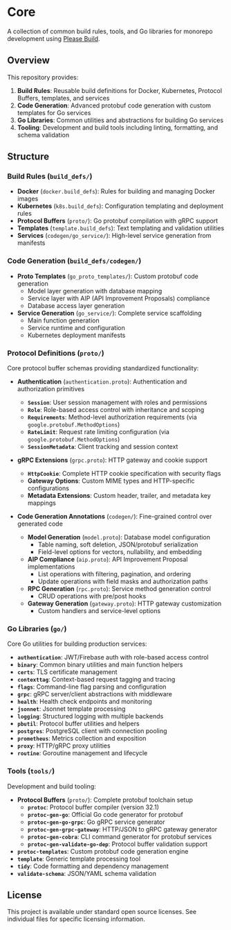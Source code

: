 # Core

A collection of common build rules, tools, and Go libraries for monorepo development using [Please Build](https://please.build).

## Overview

This repository provides:

1. **Build Rules**: Reusable build definitions for Docker, Kubernetes, Protocol Buffers, templates, and services
2. **Code Generation**: Advanced protobuf code generation with custom templates for Go services
3. **Go Libraries**: Common utilities and abstractions for building Go services
4. **Tooling**: Development and build tools including linting, formatting, and schema validation

## Structure

### Build Rules (`build_defs/`)

- **Docker** (`docker.build_defs`): Rules for building and managing Docker images
- **Kubernetes** (`k8s.build_defs`): Configuration templating and deployment rules
- **Protocol Buffers** (`proto/`): Go protobuf compilation with gRPC support
- **Templates** (`template.build_defs`): Text templating and validation utilities
- **Services** (`codegen/go_service/`): High-level service generation from manifests

### Code Generation (`build_defs/codegen/`)

- **Proto Templates** (`go_proto_templates/`): Custom protobuf code generation
  - Model layer generation with database mapping
  - Service layer with AIP (API Improvement Proposals) compliance
  - Database access layer generation
- **Service Generation** (`go_service/`): Complete service scaffolding
  - Main function generation
  - Service runtime and configuration
  - Kubernetes deployment manifests

### Protocol Definitions (`proto/`)

Core protocol buffer schemas providing standardized functionality:

- **Authentication** (`authentication.proto`): Authentication and authorization primitives
  - **`Session`**: User session management with roles and permissions
  - **`Role`**: Role-based access control with inheritance and scoping
  - **`Requirements`**: Method-level authorization requirements (via `google.protobuf.MethodOptions`)
  - **`RateLimit`**: Request rate limiting configuration (via `google.protobuf.MethodOptions`)
  - **`SessionMetadata`**: Client tracking and session context

- **gRPC Extensions** (`grpc.proto`): HTTP gateway and cookie support
  - **`HttpCookie`**: Complete HTTP cookie specification with security flags
  - **Gateway Options**: Custom MIME types and HTTP-specific configurations
  - **Metadata Extensions**: Custom header, trailer, and metadata key mappings

- **Code Generation Annotations** (`codegen/`): Fine-grained control over generated code
  - **Model Generation** (`model.proto`): Database model configuration
    - Table naming, soft deletion, JSON/protobuf serialization
    - Field-level options for vectors, nullability, and embedding
  - **AIP Compliance** (`aip.proto`): API Improvement Proposal implementations
    - List operations with filtering, pagination, and ordering
    - Update operations with field masks and authorization paths
  - **RPC Generation** (`rpc.proto`): Service method generation control
    - CRUD operations with pre/post hooks
  - **Gateway Generation** (`gateway.proto`): HTTP gateway customization
    - Custom handlers and service-level options

### Go Libraries (`go/`)

Core Go utilities for building production services:

- **`authentication`**: JWT/Firebase auth with role-based access control
- **`binary`**: Common binary utilities and main function helpers
- **`certs`**: TLS certificate management
- **`contexttag`**: Context-based request tagging and tracing
- **`flags`**: Command-line flag parsing and configuration
- **`grpc`**: gRPC server/client abstractions with middleware
- **`health`**: Health check endpoints and monitoring
- **`jsonnet`**: Jsonnet template processing
- **`logging`**: Structured logging with multiple backends
- **`pbutil`**: Protocol buffer utilities and helpers
- **`postgres`**: PostgreSQL client with connection pooling
- **`prometheus`**: Metrics collection and exposition
- **`proxy`**: HTTP/gRPC proxy utilities
- **`routine`**: Goroutine management and lifecycle

### Tools (`tools/`)

Development and build tooling:

- **Protocol Buffers** (`proto/`): Complete protobuf toolchain setup
  - **`protoc`**: Protocol buffer compiler (version 32.1)
  - **`protoc-gen-go`**: Official Go code generator for protobuf
  - **`protoc-gen-go-grpc`**: Go gRPC service generator
  - **`protoc-gen-grpc-gateway`**: HTTP/JSON to gRPC gateway generator
  - **`protoc-gen-cobra`**: CLI command generator for protobuf services
  - **`protoc-gen-validate-go-dep`**: Protocol buffer validation support
- **`protoc-templates`**: Custom protobuf code generation engine
- **`template`**: Generic template processing tool
- **`tidy`**: Code formatting and dependency management
- **`validate-schema`**: JSON/YAML schema validation

## License

This project is available under standard open source licenses. See individual files for specific licensing information.
